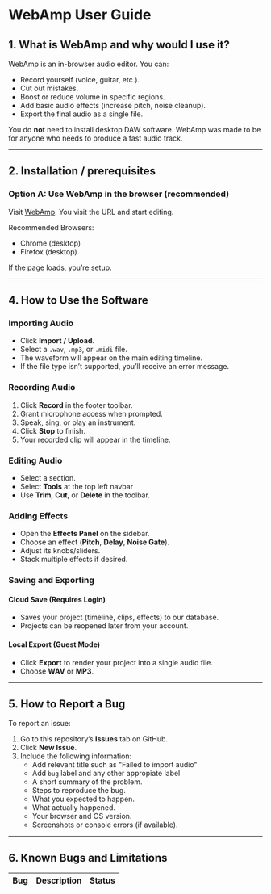 # WebAmp User Guide

## 1. What is WebAmp and why would I use it?
WebAmp is an in-browser audio editor. You can:
- Record yourself (voice, guitar, etc.).
- Cut out mistakes.
- Boost or reduce volume in specific regions.
- Add basic audio effects (increase pitch, noise cleanup).
- Export the final audio as a single file.

You do **not** need to install desktop DAW software. WebAmp was made to be for anyone who needs to produce a fast audio track.

---

## 2. Installation / prerequisites

### Option A: Use WebAmp in the browser (recommended)
Visit [WebAmp](https://webampers.com/). You visit the URL and start editing.

Recommended Browsers:
- Chrome (desktop)
- Firefox (desktop)

If the page loads, you’re setup.

---

## 4. How to Use the Software

### Importing Audio
- Click **Import / Upload**.
- Select a `.wav`, `.mp3`, or `.midi` file.
- The waveform will appear on the main editing timeline.
- If the file type isn’t supported, you’ll receive an error message.

### Recording Audio
1. Click **Record** in the footer toolbar.  
2. Grant microphone access when prompted.  
3. Speak, sing, or play an instrument.  
4. Click **Stop** to finish.  
5. Your recorded clip will appear in the timeline.  

### Editing Audio
- Select a section.  
- Select **Tools** at the top left navbar
- Use **Trim**, **Cut**, or **Delete** in the toolbar.  

### Adding Effects
- Open the **Effects Panel** on the sidebar.  
- Choose an effect (**Pitch**, **Delay**, **Noise Gate**).  
- Adjust its knobs/sliders.  
- Stack multiple effects if desired.  

### Saving and Exporting

#### Cloud Save (Requires Login)
- Saves your project (timeline, clips, effects) to our database.  
- Projects can be reopened later from your account.

#### Local Export (Guest Mode)
- Click **Export** to render your project into a single audio file.  
- Choose **WAV** or **MP3**.  

---

## 5. How to Report a Bug

To report an issue:

1. Go to this repository’s **Issues** tab on GitHub.  
2. Click **New Issue**.  
3. Include the following information:
   - Add relevant title such as "Failed to import audio" 
   - Add `bug` label and any other appropiate label
   - A short summary of the problem.  
   - Steps to reproduce the bug.  
   - What you expected to happen.  
   - What actually happened.  
   - Your browser and OS version.  
   - Screenshots or console errors (if available).  

---

## 6. Known Bugs and Limitations

| Bug | Description | Status |
|------|--------------|--------|

